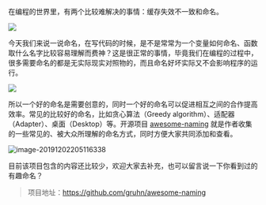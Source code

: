在编程的世界里，有两个比较难解决的事情：缓存失效不一致和命名。

![](https://pic2.zhimg.com/5aa72e7a92895f981890d866d8b9c6be_r.jpg)

今天我们来说一说命名，在写代码的时候，是不是常常为一个变量如何命名、函数取什么名字比较容易理解而费神？这是很正常的事情，毕竟我们在编程的过程中，很多需要命名的都是无实际现实对照物的，而且命名好坏实际又不会影响程序的运行。

![](https://ask.qcloudimg.com/http-save/yehe-1417680/dj7nlvf8qo.jpeg?imageView2/2/w/1620)

所以一个好的命名是需要创意的，同时一个好的命名可以促进相互之间的合作提高效率。常见的比较好的命名，比如贪心算法（Greedy algorithm）、适配器（Adapter）、桌面（Desktop）等。开源项目 [awesome-naming](https://github.com/gruhn/awesome-naming) 就是作者收集的一些常见的、被大众所理解的命名方式，同时方便大家共同添加和查看。

![image-20191202205116338](https://7465-test-3c9b5e-1258459492.tcb.qcloud.la/GitHub%E7%B2%BE%E9%80%89/nameing01.png)

目前该项目包含的内容还比较少，欢迎大家去补充，也可以留言说一下你看到过的有趣命名？

> 项目地址：https://github.com/gruhn/awesome-naming